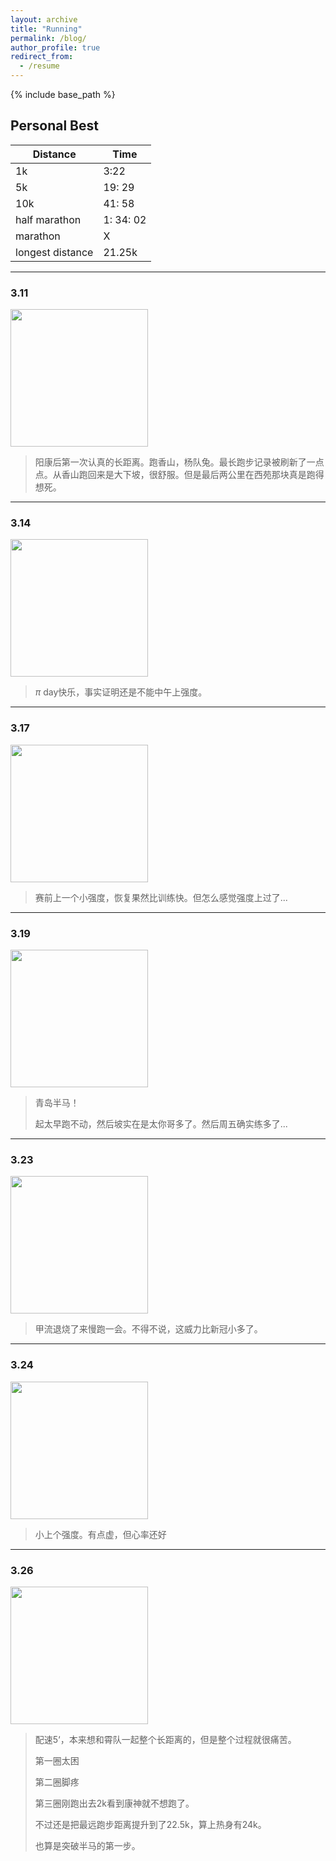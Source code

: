 ```yaml
---
layout: archive
title: "Running"
permalink: /blog/
author_profile: true
redirect_from:
  - /resume
---
```


{% include base_path %}

## Personal Best

| Distance         | Time      |
| ---------------- | --------- |
| 1k               | 3:22      |
| 5k               | 19: 29    |
| 10k              | 41: 58    |
| half marathon    | 1: 34: 02 |
| marathon         | X         |
| longest distance | 21.25k    |

--- 

### 3.11

<img title="" src="https://a-little-hoof.github.io/images/1.jpg" alt="" data-align="center" width="220">

> 阳康后第一次认真的长距离。跑香山，杨队兔。最长跑步记录被刷新了一点点。从香山跑回来是大下坡，很舒服。但是最后两公里在西苑那块真是跑得想死。

--- 

### 3.14

<img title="" src="https://a-little-hoof.github.io/images/2.jpg" alt="" data-align="center" width="220"> 

> $\pi$ day快乐，事实证明还是不能中午上强度。

---

### 3.17

<img title="" src="https://a-little-hoof.github.io/images/3.jpg" alt="" data-align="center" width="220"> 

> 赛前上一个小强度，恢复果然比训练快。但怎么感觉强度上过了...

--- 

### 3.19

<img title="" src="https://a-little-hoof.github.io/images/4.jpg" alt="" data-align="center" width="220"> 

> 青岛半马！
> 
> 起太早跑不动，然后坡实在是太你哥多了。然后周五确实练多了...

--- 

### 3.23

<img title="" src="https://a-little-hoof.github.io/images/5.jpg" alt="" data-align="center" width="220"> 

> 甲流退烧了来慢跑一会。不得不说，这威力比新冠小多了。

--- 

### 3.24

<img title="" src="https://a-little-hoof.github.io/images/6.jpg" alt="" data-align="center" width="220"> 

> 小上个强度。有点虚，但心率还好

--- 

### 3.26

<img title="" src="https://a-little-hoof.github.io/images/7.jpg" alt="" data-align="center" width="220"> 

> 配速5‘，本来想和霄队一起整个长距离的，但是整个过程就很痛苦。
> 
> 第一圈太困
> 
> 第二圈脚疼
> 
> 第三圈刚跑出去2k看到康神就不想跑了。
> 
> 不过还是把最远跑步距离提升到了22.5k，算上热身有24k。
> 
> 也算是突破半马的第一步。